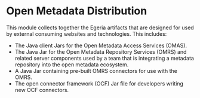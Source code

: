 <!-- SPDX-License-Identifier: Apache-2.0 -->
  
# Open Metadata Distribution

This module collects together the Egeria artifacts that are designed for used by external
consuming websites and technologies.  This includes:

* The Java client Jars for the Open Metadata Access Services (OMAS).
* The Java Jar for the Open Metadata Repository Services (OMRS) and
related server components used by a team that is integrating a metadata
repository into the open metadata ecosystem.
* A Java Jar containing pre-built OMRS connectors for use with the OMRS.
* The open connector framework (OCF) Jar file for developers writing new
OCF connectors.